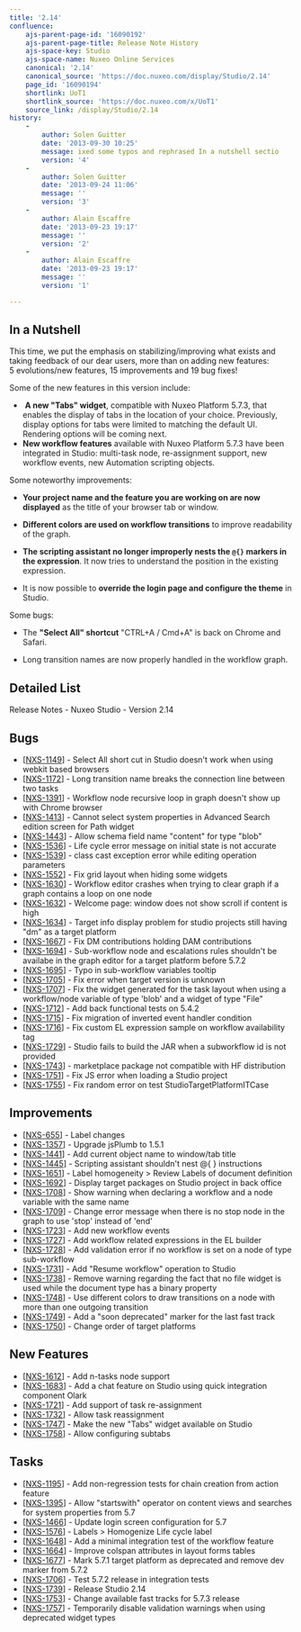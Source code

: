 ```yaml
---
title: '2.14'
confluence:
    ajs-parent-page-id: '16090192'
    ajs-parent-page-title: Release Note History
    ajs-space-key: Studio
    ajs-space-name: Nuxeo Online Services
    canonical: '2.14'
    canonical_source: 'https://doc.nuxeo.com/display/Studio/2.14'
    page_id: '16090194'
    shortlink: UoT1
    shortlink_source: 'https://doc.nuxeo.com/x/UoT1'
    source_link: /display/Studio/2.14
history:
    - 
        author: Solen Guitter
        date: '2013-09-30 10:25'
        message: ixed some typos and rephrased In a nutshell sectio
        version: '4'
    - 
        author: Solen Guitter
        date: '2013-09-24 11:06'
        message: ''
        version: '3'
    - 
        author: Alain Escaffre
        date: '2013-09-23 19:17'
        message: ''
        version: '2'
    - 
        author: Alain Escaffre
        date: '2013-09-23 19:17'
        message: ''
        version: '1'

---
```

## In a Nutshell

This time, we put the emphasis on stabilizing/improving what exists and taking feedback of our dear users, more than on adding new features: 5&nbsp;evolutions/new features,&nbsp;15 improvements and&nbsp;19 bug fixes!

<span style="color: rgb(34,34,34);text-decoration: none;">Some of the new features in this version include:</span>

*   &nbsp;**A new "Tabs" widget**, compatible with Nuxeo Platform 5.7.3<span style="color: rgb(34,34,34);text-decoration: none;">, that enables the display of tabs in the location of your choice. Previously, display options for tabs were limited to matching the default UI. Rendering options will be coming next.</span>
*   **<span style="color: rgb(34,34,34);text-decoration: none;">New workflow features</span>** <span style="color: rgb(34,34,34);text-decoration: none;">available with Nuxeo Platform 5.7.3 have been integrated in Studio: multi-task node, re-assignment support, new workflow events, new Automation scripting objects.</span>

Some noteworthy improvements:

*   **<span style="color: rgb(34,34,34);text-decoration: none;">Your project name and the feature you are working on are now displayed</span>** <span style="color: rgb(34,34,34);text-decoration: none;">as the title of your browser tab or window.</span>

*   **<span style="color: rgb(34,34,34);text-decoration: none;">Different colors are used on workflow transitions</span>** <span style="color: rgb(34,34,34);text-decoration: none;">to improve readability of the graph.</span>

*   **<span style="color: rgb(34,34,34);text-decoration: none;">The scripting assistant no longer improperly nests the `@{}` markers in the expression</span>**<span style="color: rgb(34,34,34);text-decoration: none;">. It now tries to understand the position in the existing expression.</span>

*   <span style="color: rgb(34,34,34);text-decoration: none;">It is now possible to</span> **<span style="color: rgb(34,34,34);text-decoration: none;">override the login page and configure the theme</span>** <span style="color: rgb(34,34,34);text-decoration: none;">in Studio.</span>

Some bugs:&nbsp;

*   <span style="color: rgb(34,34,34);text-decoration: none;">The</span> <span style="color: rgb(34,34,34);text-decoration: none;">**"Select All" shortcut**</span> <span style="color: rgb(34,34,34);text-decoration: none;">"CTRL+A / Cmd+A" is back on Chrome and Safari.</span>

*   <span style="color: rgb(34,34,34);text-decoration: none;">Long transition names</span> <span style="color: rgb(34,34,34);text-decoration: none;">are now properly handled in the workflow graph.</span>

## Detailed List

Release Notes - Nuxeo Studio - Version 2.14 <h2> Bugs </h2> <ul> <li>[<a href='https://jira.nuxeo.com/browse/NXS-1149'>NXS-1149</a>] - Select All short cut in Studio doesn&#39;t work when using webkit based browsers </li> <li>[<a href='https://jira.nuxeo.com/browse/NXS-1172'>NXS-1172</a>] - Long transition name breaks the connection line between two tasks </li> <li>[<a href='https://jira.nuxeo.com/browse/NXS-1391'>NXS-1391</a>] - Workflow node recursive loop in graph doesn&#39;t show up with Chrome browser </li> <li>[<a href='https://jira.nuxeo.com/browse/NXS-1413'>NXS-1413</a>] - Cannot select system properties in Advanced Search edition screen for Path widget </li> <li>[<a href='https://jira.nuxeo.com/browse/NXS-1443'>NXS-1443</a>] - Allow schema field name &quot;content&quot; for type &quot;blob&quot; </li> <li>[<a href='https://jira.nuxeo.com/browse/NXS-1536'>NXS-1536</a>] - Life cycle error message on initial state is not accurate </li> <li>[<a href='https://jira.nuxeo.com/browse/NXS-1539'>NXS-1539</a>] - class cast exception error while editing operation parameters </li> <li>[<a href='https://jira.nuxeo.com/browse/NXS-1552'>NXS-1552</a>] - Fix grid layout when hiding some widgets </li> <li>[<a href='https://jira.nuxeo.com/browse/NXS-1630'>NXS-1630</a>] - Workflow editor crashes when trying to clear graph if a graph contains a loop on one node </li> <li>[<a href='https://jira.nuxeo.com/browse/NXS-1632'>NXS-1632</a>] - Welcome page: window does not show scroll if content is high </li> <li>[<a href='https://jira.nuxeo.com/browse/NXS-1634'>NXS-1634</a>] - Target info display problem for studio projects still having &quot;dm&quot; as a target platform </li> <li>[<a href='https://jira.nuxeo.com/browse/NXS-1667'>NXS-1667</a>] - Fix DM contributions holding DAM contributions </li> <li>[<a href='https://jira.nuxeo.com/browse/NXS-1694'>NXS-1694</a>] - Sub-workflow node and escalations rules shouldn&#39;t be availabe in the graph editor for a target platform before 5.7.2 </li> <li>[<a href='https://jira.nuxeo.com/browse/NXS-1695'>NXS-1695</a>] - Typo in sub-workflow variables tooltip </li> <li>[<a href='https://jira.nuxeo.com/browse/NXS-1705'>NXS-1705</a>] - Fix error when target version is unknown </li> <li>[<a href='https://jira.nuxeo.com/browse/NXS-1707'>NXS-1707</a>] - Fix the widget generated for the task layout when using a workflow/node variable of type &#39;blob&#39; and a widget of type &quot;File&quot; </li> <li>[<a href='https://jira.nuxeo.com/browse/NXS-1712'>NXS-1712</a>] - Add back functional tests on 5.4.2 </li> <li>[<a href='https://jira.nuxeo.com/browse/NXS-1715'>NXS-1715</a>] - Fix migration of inverted event handler condition </li> <li>[<a href='https://jira.nuxeo.com/browse/NXS-1716'>NXS-1716</a>] - Fix custom EL expression sample on workflow availability tag </li> <li>[<a href='https://jira.nuxeo.com/browse/NXS-1729'>NXS-1729</a>] - Studio fails to build the JAR when a subworkflow id is not provided </li> <li>[<a href='https://jira.nuxeo.com/browse/NXS-1743'>NXS-1743</a>] - marketplace package not compatible with HF distribution </li> <li>[<a href='https://jira.nuxeo.com/browse/NXS-1751'>NXS-1751</a>] - Fix JS error when loading a Studio project </li> <li>[<a href='https://jira.nuxeo.com/browse/NXS-1755'>NXS-1755</a>] - Fix random error on test StudioTargetPlatformITCase </li> </ul> <h2> Improvements </h2> <ul> <li>[<a href='https://jira.nuxeo.com/browse/NXS-655'>NXS-655</a>] - Label changes </li> <li>[<a href='https://jira.nuxeo.com/browse/NXS-1357'>NXS-1357</a>] - Upgrade jsPlumb to 1.5.1 </li> <li>[<a href='https://jira.nuxeo.com/browse/NXS-1441'>NXS-1441</a>] - Add current object name to window/tab title </li> <li>[<a href='https://jira.nuxeo.com/browse/NXS-1445'>NXS-1445</a>] - Scripting assistant shouldn&#39;t nest @{ } instructions </li> <li>[<a href='https://jira.nuxeo.com/browse/NXS-1651'>NXS-1651</a>] - Label homogeneity &gt; Review Labels of document definition </li> <li>[<a href='https://jira.nuxeo.com/browse/NXS-1692'>NXS-1692</a>] - Display target packages on Studio project in back office </li> <li>[<a href='https://jira.nuxeo.com/browse/NXS-1708'>NXS-1708</a>] - Show warning when declaring a workflow and a node variable with the same name </li> <li>[<a href='https://jira.nuxeo.com/browse/NXS-1709'>NXS-1709</a>] - Change error message when there is no stop node in the graph to use &#39;stop&#39; instead of &#39;end&#39; </li> <li>[<a href='https://jira.nuxeo.com/browse/NXS-1723'>NXS-1723</a>] - Add new workflow events </li> <li>[<a href='https://jira.nuxeo.com/browse/NXS-1727'>NXS-1727</a>] - Add workflow related expressions in the EL builder </li> <li>[<a href='https://jira.nuxeo.com/browse/NXS-1728'>NXS-1728</a>] - Add validation error if no workflow is set on a node of type sub-workflow </li> <li>[<a href='https://jira.nuxeo.com/browse/NXS-1731'>NXS-1731</a>] - Add &quot;Resume workflow&quot; operation to Studio </li> <li>[<a href='https://jira.nuxeo.com/browse/NXS-1738'>NXS-1738</a>] - Remove warning regarding the fact that no file widget is used while the document type has a binary property </li> <li>[<a href='https://jira.nuxeo.com/browse/NXS-1748'>NXS-1748</a>] - Use different colors to draw transitions on a node with more than one outgoing transition </li> <li>[<a href='https://jira.nuxeo.com/browse/NXS-1749'>NXS-1749</a>] - Add a &quot;soon deprecated&quot; marker for the last fast track </li> <li>[<a href='https://jira.nuxeo.com/browse/NXS-1750'>NXS-1750</a>] - Change order of target platforms </li> </ul> <h2> New Features </h2> <ul> <li>[<a href='https://jira.nuxeo.com/browse/NXS-1612'>NXS-1612</a>] - Add n-tasks node support </li> <li>[<a href='https://jira.nuxeo.com/browse/NXS-1683'>NXS-1683</a>] - Add a chat feature on Studio using quick integration component Olark </li> <li>[<a href='https://jira.nuxeo.com/browse/NXS-1721'>NXS-1721</a>] - Add support of task re-assignment </li> <li>[<a href='https://jira.nuxeo.com/browse/NXS-1732'>NXS-1732</a>] - Allow task reassignment </li> <li>[<a href='https://jira.nuxeo.com/browse/NXS-1747'>NXS-1747</a>] - Make the new &quot;Tabs&quot; widget available on Studio </li> <li>[<a href='https://jira.nuxeo.com/browse/NXS-1758'>NXS-1758</a>] - Allow configuring subtabs </li> </ul> <h2> Tasks </h2> <ul> <li>[<a href='https://jira.nuxeo.com/browse/NXS-1195'>NXS-1195</a>] - Add non-regression tests for chain creation from action feature </li> <li>[<a href='https://jira.nuxeo.com/browse/NXS-1395'>NXS-1395</a>] - Allow &quot;startswith&quot; operator on content views and searches for system properties from 5.7 </li> <li>[<a href='https://jira.nuxeo.com/browse/NXS-1466'>NXS-1466</a>] - Update login screen configuration for 5.7 </li> <li>[<a href='https://jira.nuxeo.com/browse/NXS-1576'>NXS-1576</a>] - Labels &gt; Homogenize Life cycle label </li> <li>[<a href='https://jira.nuxeo.com/browse/NXS-1648'>NXS-1648</a>] - Add a minimal integration test of the workflow feature </li> <li>[<a href='https://jira.nuxeo.com/browse/NXS-1664'>NXS-1664</a>] - Improve colspan attributes in layout forms tables </li> <li>[<a href='https://jira.nuxeo.com/browse/NXS-1677'>NXS-1677</a>] - Mark 5.7.1 target platform as deprecated and remove dev marker from 5.7.2 </li> <li>[<a href='https://jira.nuxeo.com/browse/NXS-1706'>NXS-1706</a>] - Test 5.7.2 release in integration tests </li> <li>[<a href='https://jira.nuxeo.com/browse/NXS-1739'>NXS-1739</a>] - Release Studio 2.14 </li> <li>[<a href='https://jira.nuxeo.com/browse/NXS-1753'>NXS-1753</a>] - Change available fast tracks for 5.7.3 release </li> <li>[<a href='https://jira.nuxeo.com/browse/NXS-1757'>NXS-1757</a>] - Temporarily disable validation warnings when using deprecated widget types </li> </ul>